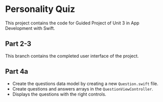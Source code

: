 # Personality Quiz

This project contains the code for Guided Project of Unit 3 in App Development with Swift.

## Part 2-3
This branch contains the completed user interface of the project.

## Part 4a
* Create the questions data model by creating a new `Question.swift` file.
* Create questions and answers arrays in the `QuestionViewController`.
* Displays the questions with the right controls.